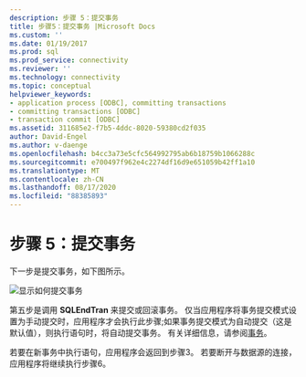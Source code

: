 ```yaml
---
description: 步骤 5：提交事务
title: 步骤5：提交事务 |Microsoft Docs
ms.custom: ''
ms.date: 01/19/2017
ms.prod: sql
ms.prod_service: connectivity
ms.reviewer: ''
ms.technology: connectivity
ms.topic: conceptual
helpviewer_keywords:
- application process [ODBC], committing transactions
- committing transactions [ODBC]
- transaction commit [ODBC]
ms.assetid: 311685e2-f7b5-4ddc-8020-59380cd2f035
author: David-Engel
ms.author: v-daenge
ms.openlocfilehash: b4cc3a73e5cfc564992795ab6b18759b1066288c
ms.sourcegitcommit: e700497f962e4c2274df16d9e651059b42ff1a10
ms.translationtype: MT
ms.contentlocale: zh-CN
ms.lasthandoff: 08/17/2020
ms.locfileid: "88385893"
---
```

# <a name="step-5-commit-the-transaction"></a>步骤 5：提交事务
下一步是提交事务，如下图所示。  
  
 ![显示如何提交事务](../../../odbc/reference/develop-app/media/pr16.gif "pr16")  
  
 第五步是调用 **SQLEndTran** 来提交或回滚事务。 仅当应用程序将事务提交模式设置为手动提交时，应用程序才会执行此步骤;如果事务提交模式为自动提交（这是默认值），则执行语句时，将自动提交事务。 有关详细信息，请参阅[事务](../../../odbc/reference/develop-app/transactions-odbc.md)。  
  
 若要在新事务中执行语句，应用程序会返回到步骤3。 若要断开与数据源的连接，应用程序将继续执行步骤6。
